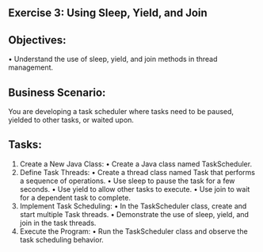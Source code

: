 ## Exercise 3: Using Sleep, Yield, and Join

## Objectives:
•	Understand the use of sleep, yield, and join methods in thread management.

## Business Scenario: 
You are developing a task scheduler where tasks need to be paused, yielded to other tasks, or waited upon.

## Tasks:
1.	Create a New Java Class:
•	Create a Java class named TaskScheduler.
2.	Define Task Threads:
•	Create a thread class named Task that performs a sequence of operations.
•	Use sleep to pause the task for a few seconds.
•	Use yield to allow other tasks to execute.
•	Use join to wait for a dependent task to complete.
3.	Implement Task Scheduling:
•	In the TaskScheduler class, create and start multiple Task threads.
•	Demonstrate the use of sleep, yield, and join in the task threads.
4.	Execute the Program:
•	Run the TaskScheduler class and observe the task scheduling behavior.
